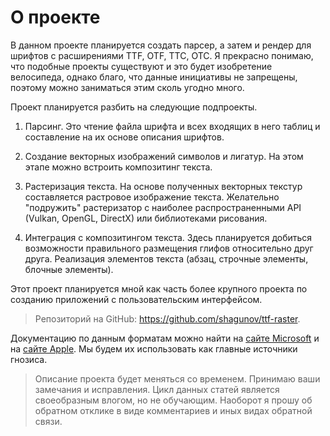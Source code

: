 # О проекте 

В данном проекте планируется создать парсер, а затем и рендер для шрифтов с расширениями TTF, OTF, TTC, OTC. Я прекрасно понимаю, что подобные проекты существуют и это будет изобретение велосипеда, однако благо, что данные инициативы не запрещены, поэтому можно заниматься этим сколь угодно много.

Проект планируется разбить на следующие подпроекты.

1. Парсинг. Это чтение файла шрифта и всех входящих в него таблиц и составление на их основе описания шрифтов.

1. Создание векторных изображений символов и лигатур. На этом этапе можно встроить композитинг текста.

1. Растеризация текста. На основе полученных векторных текстур составляется растровое изображение текста. Желательно "подружить" растеризатор с  наиболее распространенными API (Vulkan, OpenGL, DirectX) или библиотеками рисования.

1. Интеграция с композитингом текста. Здесь планируется добиться возможности правильного размещения глифов относительно друг друга. Реализация элементов текста (абзац, строчные элементы, блочные элементы).

Этот проект планируется мной как часть более крупного проекта по созданию приложений с пользовательским интерфейсом.

>Репозиторий на GitHub: https://github.com/shagunov/ttf-raster.

Документацию по данным форматам можно найти на [сайте Microsoft](https://learn.microsoft.com/en-us/typography/opentype/spec/) и на [сайте Apple](https://developer.apple.com/fonts/TrueType-Reference-Manual/). Мы будем их использовать как главные источники гнозиса. 

>Описание проекта будет меняться со временем. Принимаю ваши замечания и исправления. Цикл данных статей является своеобразным влогом, но не обучающим. Наоборот я прошу об обратном отклике в виде комментариев и иных видах обратной связи.